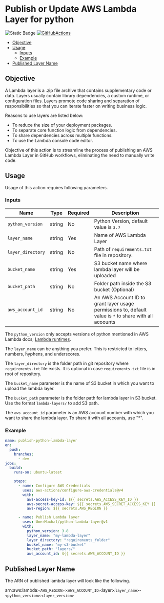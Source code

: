 # Publish or Update AWS Lambda Layer for python

![Static Badge](https://img.shields.io/badge/v1-brightgreen?style=flat-square&logo=python&logoColor=yellow&label=lambda-layer&link=https%3A%2F%2Fgithub.com%2FUmerMuxhal%2Fpython-lambda-layer%2Ftree%2Fv1)
[![GitHubActions](https://img.shields.io/badge/listed%20on-GitHubActions-blue.svg)](https://github.com/marketplace/actions/python-lambda-layer)

- [Objective](#objective)
- [Usage](#usage)
    - [Inputs](#inputs)
    - [Example](#example)
- [Published Layer Name](#published-layer-name)

## Objective

A Lambda layer is a .zip file archive that contains supplementary code or data. Layers usually contain library
dependencies, a custom runtime, or configuration files. Layers promote code sharing and separation of responsibilities
so that you can iterate faster on writing business logic.

Reasons to use layers are listed below:

- To reduce the size of your deployment packages.
- To separate core function logic from dependencies.
- To share dependencies across multiple functions.
- To use the Lambda console code editor.

Objective of this action is to streamline the process of publishing an AWS Lambda Layer in GitHub workflows, eliminating
the need to manually write code.

## Usage

Usage of this action requires following parameters.

### Inputs

| Name              | Type   | Required | Description                                                                                            |
|-------------------|--------|----------|--------------------------------------------------------------------------------------------------------|
| `python_version`  | string | No       | Python Version, default value is `3.7`                                                                 |
| `layer_name`      | string | Yes      | Name of AWS Lambda Layer                                                                               |
| `layer_directory` | string | No       | Path of `requirements.txt` file in repository.                                                         |
| `bucket_name`     | string | Yes      | S3 bucket name where lambda layer will be uploaded                                                     |
| `bucket_path`     | string | No       | Folder path inside the S3 bucket (Optional)                                                            |
| `aws_account_id`  | string | No       | An AWS Account ID to grant layer usage permissions to, default value is `*` to share with all acoounts |

The `python_version` only accepts versions of python mentioned in AWS Lambda
docs; [Lambda runtimes](https://docs.aws.amazon.com/lambda/latest/dg/lambda-runtimes.html).

The `layer_name` can be anything you prefer. This is restricted to letters, numbers, hyphens, and underscores.

The `layer_directory` is the folder path in git repository where `requirements.txt` file exists. It is optional in
case `requirements.txt` file is in root of repository.

The `bucket_name` parameter is the name of S3 bucket in which you want to upload the lambda layer.

The `bucket_path` parameter is the folder path for lambda layer in S3 bucket. Use the format `lambda-layers/` to add S3
path.

The `aws_account_id` parameter is an AWS account number with which you want to share the lambda layer. To share it with
all accounts, use "*".

### Example

```yaml
name: publish-python-lambda-layer
on:
  push:
    branches:
      - dev
jobs:
  build:
    runs-on: ubuntu-latest

    steps:
      - name: Configure AWS Credentials
        uses: aws-actions/configure-aws-credentials@v4
        with:
          aws-access-key-id: ${{ secrets.AWS_ACCESS_KEY_ID }}
          aws-secret-access-key: ${{ secrets.AWS_SECRET_ACCESS_KEY }}
          aws-region: ${{ secrets.AWS_REGION }}

      - name: Publish Lambda layer
        uses: UmerMuxhal/python-lambda-layer@v1
        with:
          python_version: 3.8
          layer_name: "my-lambda-layer"
          layer_directory: "requirements_folder"
          bucket_name: "my-s3-bucket"
          bucket_path: "layers/"
          aws_account_id: ${{ secrets.AWS_ACCOUNT_ID }}
```

## Published Layer Name

The ARN of published lambda layer will look like the following.

arn:aws:lambda:`<AWS_REGION>`:`<AWS_ACCOUNT_ID>`:layer:`<layer_name>`-`<python_version>`:`<layer_version>`

